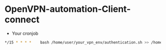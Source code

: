 # OpenVPN-automation-Client-connect

- Your cronjob

```bash
*/15 * * * *    bash /home/user/your_vpn_env/authentication.sh >> /home/user/your_vpn_env/authentication.log 2>&1
```
